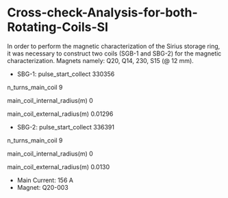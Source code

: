 # Cross-check-Analysis-for-both-Rotating-Coils-SI
 In order to perform the magnetic characterization of the Sirius storage ring, it was necessary to construct two coils (SGB-1 and SBG-2) for the magnetic characterization. Magnets namely: Q20, Q14, 230, S15 (@ 12 mm).

- SBG-1:
 pulse_start_collect                330356
 
 n_turns_main_coil                  9 
 
 main_coil_internal_radius(m)       0 
 
 main_coil_external_radius(m)       0.01296 

- SBG-2:
 pulse_start_collect                336391 
 
 n_turns_main_coil                  9 
 
 main_coil_internal_radius(m)       0 
 
 main_coil_external_radius(m)       0.0130 
 
 
- Main Current: 156 A 
- Magnet: Q20-003 
